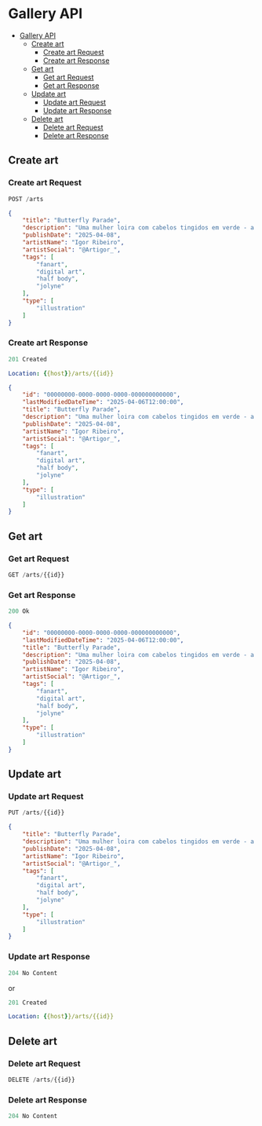 # Gallery API

- [Gallery API](#buber-art-api)
  - [Create art](#create-art)
    - [Create art Request](#create-art-request)
    - [Create art Response](#create-art-response)
  - [Get art](#get-art)
    - [Get art Request](#get-art-request)
    - [Get art Response](#get-art-response)
  - [Update art](#update-art)
    - [Update art Request](#update-art-request)
    - [Update art Response](#update-art-response)
  - [Delete art](#delete-art)
    - [Delete art Request](#delete-art-request)
    - [Delete art Response](#delete-art-response)

## Create art

### Create art Request

```js
POST /arts
```

```json
{
    "title": "Butterfly Parade",
    "description": "Uma mulher loira com cabelos tingidos em verde - a personagem 'Jolyne' da obra JJBA - com uma peça de roupa de borboleta",
    "publishDate": "2025-04-08",
    "artistName": "Igor Ribeiro",
    "artistSocial": "@Artigor_",
    "tags": [
        "fanart",
        "digital art",
        "half body",
        "jolyne"
    ],
    "type": [
        "illustration"
    ]
}
```

### Create art Response

```js
201 Created
```

```yml
Location: {{host}}/arts/{{id}}
```

```json
{
    "id": "00000000-0000-0000-0000-000000000000",
    "lastModifiedDateTime": "2025-04-06T12:00:00",
    "title": "Butterfly Parade",
    "description": "Uma mulher loira com cabelos tingidos em verde - a personagem 'Jolyne' da obra JJBA - com uma peça de roupa de borboleta",
    "publishDate": "2025-04-08",
    "artistName": "Igor Ribeiro",
    "artistSocial": "@Artigor_",
    "tags": [
        "fanart",
        "digital art",
        "half body",
        "jolyne"
    ],
    "type": [
        "illustration"
    ]
}
```

## Get art

### Get art Request

```js
GET /arts/{{id}}
```

### Get art Response

```js
200 Ok
```

```json
{
    "id": "00000000-0000-0000-0000-000000000000",
    "lastModifiedDateTime": "2025-04-06T12:00:00",
    "title": "Butterfly Parade",
    "description": "Uma mulher loira com cabelos tingidos em verde - a personagem 'Jolyne' da obra JJBA - com uma peça de roupa de borboleta",
    "publishDate": "2025-04-08",
    "artistName": "Igor Ribeiro",
    "artistSocial": "@Artigor_",
    "tags": [
        "fanart",
        "digital art",
        "half body",
        "jolyne"
    ],
    "type": [
        "illustration"
    ]
}
```

## Update art

### Update art Request

```js
PUT /arts/{{id}}
```

```json
{
    "title": "Butterfly Parade",
    "description": "Uma mulher loira com cabelos tingidos em verde - a personagem 'Jolyne' da obra JJBA - com uma peça de roupa de borboleta",
    "publishDate": "2025-04-08",
    "artistName": "Igor Ribeiro",
    "artistSocial": "@Artigor_",
    "tags": [
        "fanart",
        "digital art",
        "half body",
        "jolyne"
    ],
    "type": [
        "illustration"
    ]
}
```

### Update art Response

```js
204 No Content
```

or

```js
201 Created
```

```yml
Location: {{host}}/arts/{{id}}
```

## Delete art

### Delete art Request

```js
DELETE /arts/{{id}}
```

### Delete art Response

```js
204 No Content
```